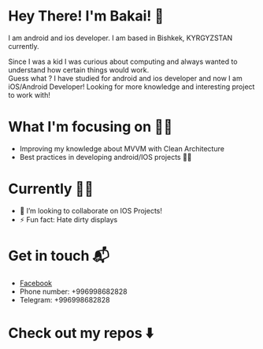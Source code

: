 
# Hey There! I'm Bakai! :wave:


I am android and ios developer. I am based in Bishkek, KYRGYZSTAN  currently. 

Since I was a kid I was curious about computing and always wanted to understand  how certain things would work.\
Guess what ? I have studied for android and ios developer and now I am iOS/Android Developer! Looking for more knowledge and interesting project to work with! 


# What I'm focusing on 👨‍💻
- Improving my knowledge about  MVVM with Clean Architecture 
- Best practices in developing android/IOS projects 🤟🏻


  
  
# Currently 👨‍💻
  
- 👯 I’m looking to collaborate on IOS Projects! 
- ⚡ Fun fact: Hate dirty displays 


# Get in touch 📬
- [Facebook](https://www.facebook.com/Isamailov)
- Phone number: +996998682828
- Telegram: +996998682828



# Check out my repos ⬇️
